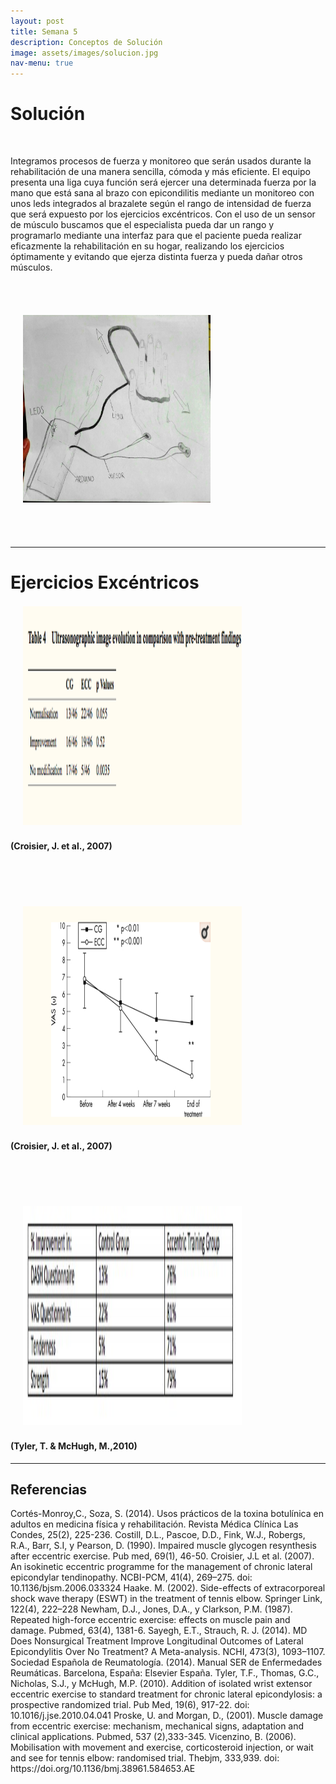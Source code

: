 ```yaml
---
layout: post
title: Semana 5
description: Conceptos de Solución
image: assets/images/solucion.jpg
nav-menu: true
---
```

<h1>Solución</h1><br>
<p>Integramos procesos de fuerza y monitoreo que serán usados durante la rehabilitación de una manera sencilla, cómoda y más eficiente. El equipo presenta una liga cuya función será ejercer una determinada fuerza por la mano que está sana al brazo con epicondilitis mediante un monitoreo con unos leds integrados al brazalete según el rango de intensidad de fuerza que será expuesto por los ejercicios excéntricos. Con el uso de un sensor de músculo buscamos que el especialista pueda dar un rango y programarlo mediante una interfaz para que el paciente pueda realizar eficazmente la rehabilitación en su hogar,  realizando los ejercicios óptimamente y evitando que ejerza distinta fuerza y pueda dañar otros músculos.</p><br><br>
<span class="image fit"><img src="assets/images/prop.jpg" alt="" height="300" width="300" hspace="20" vspace="20"/></span>
<br><br><br>
<hr>
<h1>Ejercicios Excéntricos</h1>
<span class="image fit"><img src="assets/images/prop1.jpg" alt="" height="350" width="350" hspace="20" vspace="2"/></span>
<h4>(Croisier, J. et al., 2007)</h4>
<br><br><br><br>
<span class="image fit"><img src="assets/images/prop2.jpg" alt="" height="350" width="350" hspace="20" vspace="2"/></span>
<h4>(Croisier, J. et al., 2007)</h4>
<br><br><br><br>
<span class="image fit"><img src="assets/images/prop3.jpg" alt="" height="350" width="350" hspace="20" vspace="2"/></span>
<h4>(Tyler, T. & McHugh, M.,2010)</h4>

<hr>
<h2>Referencias</h2>
<p>Cortés-Monroy,C., Soza, S. (2014). Usos prácticos de la toxina botulínica en adultos en medicina física y rehabilitación. Revista Médica Clínica Las Condes, 25(2), 225-236.
Costill, D.L., Pascoe, D.D., Fink, W.J., Robergs, R.A., Barr, S.I, y Pearson, D. (1990). Impaired muscle glycogen resynthesis after eccentric exercise. Pub med, 69(1), 46-50.
Croisier, J.L et al. (2007). An isokinetic eccentric programme for the management of chronic lateral epicondylar tendinopathy. NCBI-PCM, 41(4), 269–275.  doi:  10.1136/bjsm.2006.033324
Haake. M. (2002). Side-effects of extracorporeal shock wave therapy (ESWT) in the treatment of tennis elbow. Springer Link, 122(4), 222–228
Newham, D.J., Jones, D.A., y Clarkson, P.M. (1987). Repeated high-force eccentric exercise: effects on muscle pain and damage. Pubmed, 63(4), 1381-6.
Sayegh, E.T., Strauch, R. J. (2014). MD Does Nonsurgical Treatment Improve Longitudinal Outcomes of Lateral Epicondylitis Over No Treatment? A Meta-analysis. NCHI, 473(3), 1093–1107.
Sociedad Española de Reumatología. (2014). Manual SER de Enfermedades Reumáticas. Barcelona, España: Elsevier España.
Tyler, T.F., Thomas, G.C., Nicholas, S.J., y McHugh, M.P. (2010). Addition of isolated wrist extensor eccentric exercise to standard treatment for chronic lateral epicondylosis: a prospective randomized trial. Pub Med, 19(6), 917-22.  doi: 10.1016/j.jse.2010.04.041
Proske, U. and Morgan, D., (2001). Muscle damage from eccentric exercise: mechanism, mechanical signs, adaptation and clinical applications. Pubmed, 537 (2),333-345.
Vicenzino, B. (2006). Mobilisation with movement and exercise, corticosteroid injection, or wait and see for tennis elbow: randomised trial. Thebjm, 333,939. doi: https://doi.org/10.1136/bmj.38961.584653.AE

</p>

